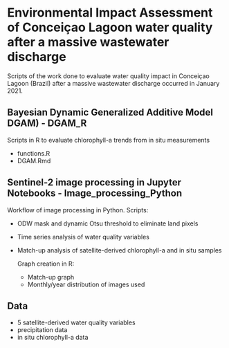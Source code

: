 # Environmental Impact Assessment of Conceiçao Lagoon water quality after a massive wastewater discharge
Scripts of the work done to evaluate water quality impact in Conceiçao Lagoon (Brazil) after a massive wastewater discharge occurred in January 2021.

## Bayesian Dynamic Generalized Additive Model DGAM) - DGAM_R
Scripts in R to evaluate chlorophyll-a trends from in situ measurements
- functions.R
- DGAM.Rmd

## Sentinel-2 image processing in Jupyter Notebooks - Image_processing_Python
Workflow of image processing in Python. Scripts:
- ODW mask and dynamic Otsu threshold to eliminate land pixels
- Time series analysis of water quality variables
- Match-up analysis of satellite-derived chlorophyll-a and in situ samples

    Graph creation in R:
  - Match-up graph
  - Monthly/year distribution of images used

## Data
- 5 satellite-derived water quality variables
- precipitation data
- in situ chlorophyll-a data
